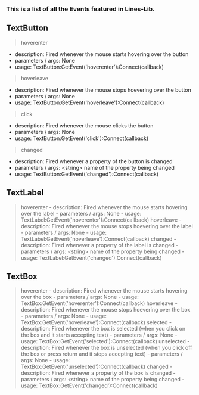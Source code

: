 ### This is a list of all the Events featured in Lines-Lib.

## TextButton
> hoverenter
  - description: Fired whenever the mouse starts hovering over the button
  - parameters / args: None
  - usage: TextButton:GetEvent('hoverenter'):Connect(callback)
> hoverleave
  - description: Fired whenever the mouse stops hoevering over the button
  - parameters / args: None
  - usage: TextButton:GetEvent('hoverleave'):Connect(callback)
> click
  - description: Fired whenever the mouse clicks the button
  - parameters / args: None
  - usage: TextButton:GetEvent('click'):Connect(callback)
> changed
  - description: Fired whenever a property of the button is changed
  - parameters / args: \<string\> name of the property being changed
  - usage: TextButton:GetEvent('changed'):Connect(callback)

## TextLabel
  > hoverenter
    - description: Fired whenever the mouse starts hovering over the label
    - parameters / args: None
    - usage: TextLabel:GetEvent('hoverenter'):Connect(callback)
  > hoverleave
    - description: Fired whenever the mouse stops hoevering over the label
    - parameters / args: None
    - usage: TextLabel:GetEvent('hoverleave'):Connect(callback)
  > changed
    - description: Fired whenever a property of the label is changed
    - parameters / args: \<string\> name of the property being changed
    - usage: TextLabel:GetEvent('changed'):Connect(callback)

## TextBox
  > hoverenter
    - description: Fired whenever the mouse starts hovering over the box
    - parameters / args: None
    - usage: TextBox:GetEvent('hoverenter'):Connect(callback)
  > hoverleave
    - description: Fired whenever the mouse stops hoevering over the box
    - parameters / args: None
    - usage: TextBox:GetEvent('hoverleave'):Connect(callback)
  > selected
    - description: Fired whenever the box is selected (when you click on the box and it starts accepting text)
    - parameters / args: None
    - usage: TextBox:GetEvent('selected'):Connect(callback)
  > unselected
    - description: Fired whenever the box is unselected (when you click off the box or press return and it stops accepting text)
    - parameters / args: None
    - usage: TextBox:GetEvent('unselected'):Connect(callback)
  > changed
    - description: Fired whenever a property of the box is changed
    - parameters / args: \<string\> name of the property being changed
    - usage: TextBox:GetEvent('changed'):Connect(callback)
